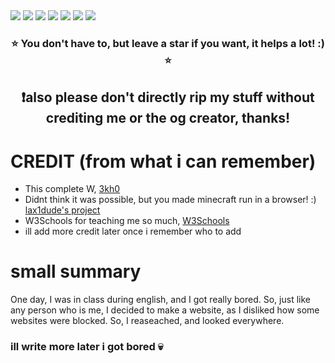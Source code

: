 <img src="https://img.shields.io/github/repo-size/unxw/unxw.github.io" />
<img src="https://img.shields.io/github/forks/unxw/unxw.github.io" />
<img src="https://img.shields.io/website?down_color=red&down_message=down%20%3A%28&up_color=lightgreen&up_message=up%21&url=https%3A%2F%2Funxw.github.io" />
<img src="https://img.shields.io/github/last-commit/unxw/unxw.github.io/main" />
<img src="https://img.shields.io/github/deployments/unxw/unxw.github.io/github-pages?label=Website%20Update%3F" />
<img src="https://img.shields.io/github/license/unxw/unxw.github.io" />
<img src="https://img.shields.io/github/languages/top/unxw/unxw.github.io" />

<h3 align="center">⭐ You don't have to, but leave a star if you want, it helps a lot! :) ⭐</h3>
<bold><h2 align="center">❗also please don't directly rip my stuff without crediting me or the og creator, thanks!</h2></bold>

<h1>CREDIT (from what i can remember)</h1>

- This complete W, [3kh0](https://github.com/3kh0)
- Didnt think it was possible, but you made minecraft run in a browser! :) [lax1dude's project](https://github.com/lax1dude/eaglercraft)
- W3Schools for teaching me so much, [W3Schools](https://www.w3schools.com/)
- ill add more credit later once i remember who to add

<h1>small summary</h1>

One day, I was in class during english, and I got really bored. So, just like any person who is me, I decided to make a website, as I disliked how some websites were blocked. So, I reaseached, and looked everywhere. 

<h3>ill write more later i got bored 💀</h3>
